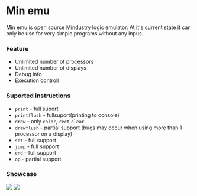 # Min emu
Min emu is open source [Mindustry](https://github.com/Anuken/Mindustry) logic emulator. At it's current state it can only be use for very simple programs without any inpus.
### Feature
- Unlimited number of processors
- Unlimited number of displays
- Debug info
- Execution controll

### Suported instructions
- `print` - full suport
- `printflush` - fullsuport(printing to console)
- `draw` - only `color`, `rect`,`clear`
- `drawflush` - partial support (bugs may occur when using more than 1 processor on a display)
- `set` - full support
- `jump` - full support
- `end` - full support
- `op` - partial support

### Showcase
![](https://i.ibb.co/gW4krdQ/2021-04-05-02-43-31-1.gif)
![](https://i.ibb.co/wRC0gp4/2021-04-05-02-47-08-1.gif)